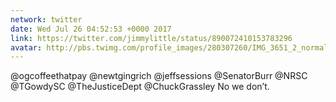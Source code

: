 ```yaml
---
network: twitter
date: Wed Jul 26 04:52:53 +0000 2017
link: https://twitter.com/jimmylittle/status/890072410153783296
avatar: http://pbs.twimg.com/profile_images/280307260/IMG_3651_2_normal.jpg
---
```


@ogcoffeethatpay @newtgingrich @jeffsessions @SenatorBurr @NRSC @TGowdySC @TheJusticeDept @ChuckGrassley No we don’t.
